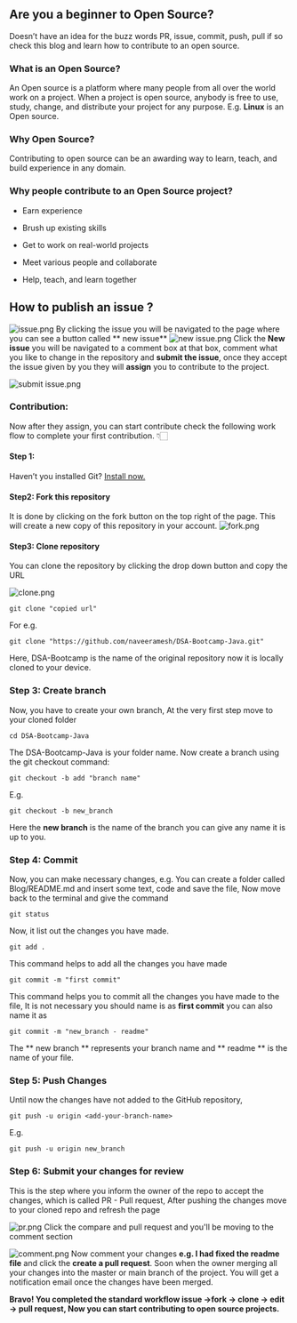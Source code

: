 ## Are you a beginner to Open Source?

Doesn’t have an idea for the buzz words PR, issue, commit, push, pull if so check this blog and learn how to contribute to an open source.
### What is an Open Source?
An Open source is a platform where many people from all over the world work on a project. When a project is open source, anybody is free to use, study, change, and distribute your project for any purpose. E.g. **Linux** is an Open source.
### Why Open Source?
Contributing to open source can be an awarding way to learn, teach, and build experience in any domain.
### Why people contribute to an Open Source project?
- Earn experience

- Brush up existing skills

- Get to work on real-world projects

- Meet various people and collaborate

- Help, teach, and learn together

## How to publish an issue ?
![issue.png](https://cdn.hashnode.com/res/hashnode/image/upload/v1631851729552/Q55dXLBk0.png)
By clicking the issue you will be navigated to the page where you can see a button called ** new issue**
![new issue.png](https://cdn.hashnode.com/res/hashnode/image/upload/v1631851778834/6Wsqgzxoe.png)
Click the **New issue** you will be navigated to a comment box at that box, comment what you like to change in the repository and **submit the issue**, once they accept the issue given by you they will **assign** you to contribute to the project.

![submit issue.png](https://cdn.hashnode.com/res/hashnode/image/upload/v1631851863005/LzD5eEr60.png)
### Contribution:
Now after they assign, you can start contribute check the following work flow to complete your first contribution. 👇🏻

#### Step 1:
Haven’t you installed Git?  [Install now.](https://docs.github.com/en/get-started/quickstart/set-up-git)
#### Step2: Fork this repository
It is done by clicking on the fork button on the top right of the page. This will create a new copy of this repository in your account.
![fork.png](https://cdn.hashnode.com/res/hashnode/image/upload/v1631798284977/n6HAgyT4F.png)
#### Step3: Clone repository
You can clone the repository by clicking the drop down button and copy the URL

![clone.png](https://cdn.hashnode.com/res/hashnode/image/upload/v1631849736400/CHXSCwT5f.png)

```
git clone "copied url"
``` 
For e.g. 

```
git clone "https://github.com/naveeramesh/DSA-Bootcamp-Java.git"
``` 
Here, DSA-Bootcamp is the name of the original  repository now it is locally cloned to your device.
### Step 3: Create branch
Now, you have to create your own branch, At the very first step move to your cloned folder

```
cd DSA-Bootcamp-Java
``` 
The DSA-Bootcamp-Java is your folder name.
Now create a branch using the git checkout command:
 
```
git checkout -b add "branch name"

``` 

E.g.
```
git checkout -b new_branch

``` 
Here the **new branch** is the name of the branch you can give any name it is up to you.
### Step 4: Commit
Now, you can make necessary changes, e.g. You can create a folder called Blog/README.md and insert some text, code and save the file, Now move back to the terminal and give the command

```
git status
``` 
Now, it list out the changes you have made.
```
git add .
```
This command helps to add all the changes you have made
```
git commit -m "first commit"
```
This command helps you to commit all the changes you have made to the file, It is not necessary you should name is as **first commit** you can also name it as 
```
git commit -m "new_branch - readme"
``` 
The ** new branch ** represents your branch name and ** readme ** is the name of your file.
### Step 5: Push Changes
Until now the changes have not added to the GitHub repository,
```
git push -u origin <add-your-branch-name>

```
E.g.
```
git push -u origin new_branch

```
### Step 6: Submit your changes for review
This is the step where you inform the owner of the repo to accept the changes, which is called PR - Pull request, After pushing the changes move to your cloned repo and refresh the page

![pr.png](https://cdn.hashnode.com/res/hashnode/image/upload/v1631850960606/VXtpDYFFe.png)
Click the compare and pull request and you'll be moving to the comment section

![comment.png](https://cdn.hashnode.com/res/hashnode/image/upload/v1631851122141/qCuNQkRi1.png)
Now comment your changes **e.g. I had fixed the readme file** and click the **create a pull request**.
Soon when the owner merging all your changes into the master or main branch of the project. You will get a notification email once the changes have been merged.

**Bravo! You completed the standard workflow issue ->fork -> clone -> edit -> pull request, Now you can start contributing to open source projects.**





